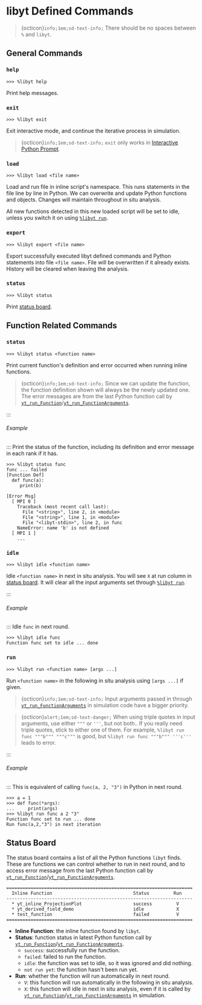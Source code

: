 # libyt Defined Commands

> {octicon}`info;1em;sd-text-info;` There should be no spaces between `%` and `libyt`.

## General Commands

### `help`
```
>>> %libyt help
```
Print help messages.

### `exit`
```
>>> %libyt exit
```
Exit interactive mode, and continue the iterative process in simulation. 

> {octicon}`info;1em;sd-text-info;` `exit` only works in [Interactive Python Prompt](./interactive-python-prompt.md#interactive-python-prompt).

### `load`
```
>>> %libyt load <file name>
```
Load and run file in inline script's namespace. This runs statements in the file line by line in Python. We can overwrite and update Python functions and objects. Changes will maintain throughout in situ analysis.

All new functions detected in this new loaded script will be set to idle, unless you switch it on using [`%libyt run`](#run).

### `export`
```
>>> %libyt export <file name>
```
Export successfully executed libyt defined commands and Python statements into file `<file name>`. File will be overwritten if it already exists. History will be cleared when leaving the analysis.

### `status`
```
>>> %libyt status
```
Print [status board](#status-board).

## Function Related Commands

### `status`
```
>>> %libyt status <function name>
```
Print current function's definition and error occurred when running inline functions.

> {octicon}`info;1em;sd-text-info;` Since we can update the function, the function definition shown will always be the newly updated one. The error messages are from the last Python function call by [`yt_run_Function`](../libyt-api/run-python-function.md#yt_run_function)/[`yt_run_FunctionArguments`](../libyt-api/run-python-function.md#yt_run_functionarguments).

:::
###### Example
:::
Print the status of the function, including its definition and error message in each rank if it has.
```
>>> %libyt status func
func ... failed
[Function Def]
  def func(a):
     print(b)
  
[Error Msg]
  [ MPI 0 ]
    Traceback (most recent call last):
      File "<string>", line 2, in <module>
      File "<string>", line 1, in <module>
      File "<libyt-stdin>", line 2, in func
    NameError: name 'b' is not defined
  [ MPI 1 ] 
    ...
```

### `idle`
```
>>> %libyt idle <function name>
```
Idle `<function name>` in next in situ analysis. You will see `X` at run column in [status board](#status-board). It will clear all the input arguments set through [`%libyt run`](#run).

:::
###### Example
:::
Idle `func` in next round.
```
>>> %libyt idle func
Function func set to idle ... done
```

### `run`
```
>>> %libyt run <function name> [args ...]
```
Run `<function name>` in the following in situ analysis using `[args ...]` if given.

> {octicon}`info;1em;sd-text-info;` Input arguments passed in through [`yt_run_FunctionArguments`](../libyt-api/run-python-function.md#yt_run_functionarguments) in simulation code have a bigger priority.

> {octicon}`alert;1em;sd-text-danger;` When using triple quotes in input arguments, use either `"""` or `'''`, but not both.. If you really need triple quotes, stick to either one of them. For example, `%libyt run func """b""" """c"""` is good, but `%libyt run func """b""" '''c'''` leads to error.

:::
###### Example
:::
This is equivalent of calling `func(a, 2, "3")` in Python in next round.
```
>>> a = 1
>>> def func(*args):
...     print(args)
>>> %libyt run func a 2 "3"
Function func set to run ... done
Run func(a,2,"3") in next iteration
```

## Status Board
The status board contains a list of all the Python functions `libyt` finds.
These are functions we can control whether to run in next round, and to access error message from the last Python function call by [`yt_run_Function`](../libyt-api/run-python-function.md#yt_run_function)/[`yt_run_FunctionArguments`](../libyt-api/run-python-function.md#yt_run_functionarguments).
```text
=====================================================================
  Inline Function                              Status         Run
---------------------------------------------------------------------
  * yt_inline_ProjectionPlot                   success         V
  * yt_derived_field_demo                      idle            X
  * test_function                              failed          V
=====================================================================
```
- **Inline Function**: the inline function found by `libyt`.
- **Status**: function status in latest Python function call by [`yt_run_Function`](../libyt-api/run-python-function.md#yt_run_function)/[`yt_run_FunctionArguments`](../libyt-api/run-python-function.md#yt_run_functionarguments).
  - `success`: successfully run the function.
  - `failed`: failed to run the function.
  - `idle`: the function was set to idle, so it was ignored and did nothing.
  - `not run yet`: the function hasn't been run yet.
- **Run**: whether the function will run automatically in next round.
  - `V`: this function will run automatically in the following in situ analysis.
  - `X`: this function will idle in next in situ analysis, even if it is called by [`yt_run_Function`](../libyt-api/run-python-function.md#yt_run_function)/[`yt_run_FunctionArguments`](../libyt-api/run-python-function.md#yt_run_functionarguments) in simulation.
